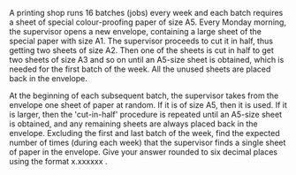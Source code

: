 A printing shop runs 16 batches (jobs) every week and each batch requires a sheet of special colour-proofing paper of size A5.
Every Monday morning, the supervisor opens a new envelope, containing a large sheet of the special paper with size A1.
The supervisor proceeds to cut it in half, thus getting two sheets of size A2. Then one of the sheets is cut in half to get two sheets of size A3 and so on until an A5-size sheet is obtained, which is needed for the first batch of the week.
All the unused sheets are placed back in the envelope.

At the beginning of each subsequent batch, the supervisor takes from the envelope one sheet of paper at random. If it is of size A5, then it is used. If it is larger, then the 'cut-in-half' procedure is repeated until an A5-size sheet is obtained, and any remaining sheets are always placed back in the envelope.
Excluding the first and last batch of the week, find the expected number of times (during each week) that the supervisor finds a single sheet of paper in the envelope.
Give your answer rounded to six decimal places using the format x.xxxxxx .
